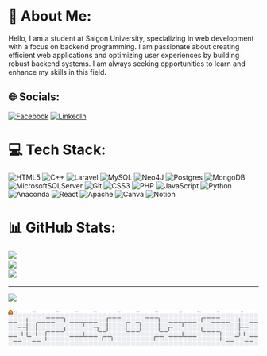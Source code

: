 # 💫 About Me:
Hello, I am a student at Saigon University, specializing in web development with a focus on backend programming. I am passionate about creating efficient web applications and optimizing user experiences by building robust backend systems. I am always seeking opportunities to learn and enhance my skills in this field.


## 🌐 Socials:
[![Facebook](https://img.shields.io/badge/Facebook-%231877F2.svg?logo=Facebook&logoColor=white)](https://www.facebook.com/du.gia.tien/?locale=vi_VN) [![LinkedIn](https://img.shields.io/badge/LinkedIn-%230077B5.svg?logo=linkedin&logoColor=white)](https://www.linkedin.com/in/ti%E1%BA%BFn-d%C6%B0-gia-063484324/) 

# 💻 Tech Stack:
![HTML5](https://img.shields.io/badge/html5-%23E34F26.svg?style=for-the-badge&logo=html5&logoColor=white) ![C++](https://img.shields.io/badge/c++-%2300599C.svg?style=for-the-badge&logo=c%2B%2B&logoColor=white) ![Laravel](https://img.shields.io/badge/laravel-%23FF2D20.svg?style=for-the-badge&logo=laravel&logoColor=white) ![MySQL](https://img.shields.io/badge/mysql-4479A1.svg?style=for-the-badge&logo=mysql&logoColor=white) ![Neo4J](https://img.shields.io/badge/Neo4j-008CC1?style=for-the-badge&logo=neo4j&logoColor=white) ![Postgres](https://img.shields.io/badge/postgres-%23316192.svg?style=for-the-badge&logo=postgresql&logoColor=white) ![MongoDB](https://img.shields.io/badge/MongoDB-%234ea94b.svg?style=for-the-badge&logo=mongodb&logoColor=white) ![MicrosoftSQLServer](https://img.shields.io/badge/Microsoft%20SQL%20Server-CC2927?style=for-the-badge&logo=microsoft%20sql%20server&logoColor=white) ![Git](https://img.shields.io/badge/git-%23F05033.svg?style=for-the-badge&logo=git&logoColor=white) ![CSS3](https://img.shields.io/badge/css3-%231572B6.svg?style=for-the-badge&logo=css3&logoColor=white) ![PHP](https://img.shields.io/badge/php-%23777BB4.svg?style=for-the-badge&logo=php&logoColor=white) ![JavaScript](https://img.shields.io/badge/javascript-%23323330.svg?style=for-the-badge&logo=javascript&logoColor=%23F7DF1E) ![Python](https://img.shields.io/badge/python-3670A0?style=for-the-badge&logo=python&logoColor=ffdd54) ![Anaconda](https://img.shields.io/badge/Anaconda-%2344A833.svg?style=for-the-badge&logo=anaconda&logoColor=white) ![React](https://img.shields.io/badge/react-%2320232a.svg?style=for-the-badge&logo=react&logoColor=%2361DAFB) ![Apache](https://img.shields.io/badge/apache-%23D42029.svg?style=for-the-badge&logo=apache&logoColor=white) ![Canva](https://img.shields.io/badge/Canva-%2300C4CC.svg?style=for-the-badge&logo=Canva&logoColor=white) ![Notion](https://img.shields.io/badge/Notion-%23000000.svg?style=for-the-badge&logo=notion&logoColor=white)
# 📊 GitHub Stats:
![](https://github-readme-stats.vercel.app/api?username=DGT-Human&theme=dark&hide_border=false&include_all_commits=false&count_private=false)<br/>
![](https://github-readme-streak-stats.herokuapp.com/?user=DGT-Human&theme=dark&hide_border=false)<br/>
![](https://github-readme-stats.vercel.app/api/top-langs/?username=DGT-Human&theme=dark&hide_border=false&include_all_commits=false&count_private=false&layout=compact)

---
[![](https://visitcount.itsvg.in/api?id=DGT-Human&icon=0&color=0)](https://visitcount.itsvg.in)

<!-- Proudly created with GPRM ( https://gprm.itsvg.in ) -->
<picture>
  <source media="(prefers-color-scheme: dark)" srcset="https://raw.githubusercontent.com/DGT-Human/DGT-Human/output/pacman-contribution-graph-dark.svg">
  <source media="(prefers-color-scheme: light)" srcset="https://raw.githubusercontent.com/DGT-Human/DGT-Human/output/pacman-contribution-graph.svg">
  <img alt="pacman contribution graph" src="https://raw.githubusercontent.com/DGT-Human/DGT-Human/output/pacman-contribution-graph.svg">
</picture>

